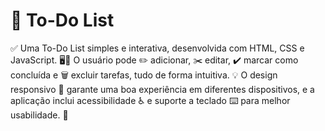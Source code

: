 # 📌 To-Do List  

✅ Uma To-Do List simples e interativa, desenvolvida com HTML, CSS e JavaScript. 🖥️📱 O usuário pode ✏️ adicionar, ✂️ editar, ✔️ marcar como concluída e 🗑️ excluir tarefas, tudo de forma intuitiva. 💡 O design responsivo 📲 garante uma boa experiência em diferentes dispositivos, e a aplicação inclui acessibilidade ♿ e suporte a teclado ⌨️ para melhor usabilidade. 🚀 
